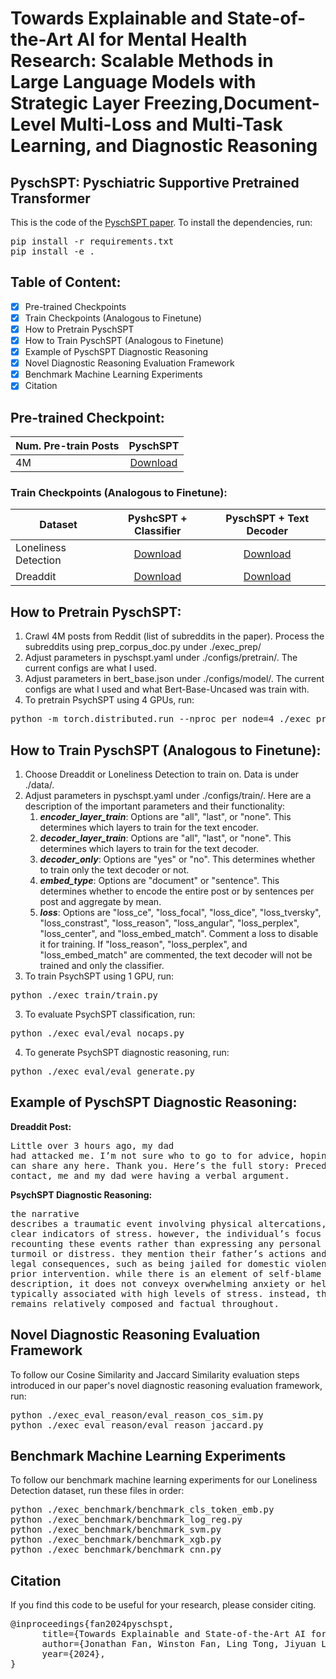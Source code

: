 # Towards Explainable and State-of-the-Art AI for Mental Health Research: Scalable Methods in Large Language Models with Strategic Layer Freezing,Document-Level Multi-Loss and Multi-Task Learning, and Diagnostic Reasoning

## PyschSPT: Pyschiatric Supportive Pretrained Transformer

[//]: # (<img src="BLIP.gif" width="700">)

This is the code of the <a href="https://arxiv.org/abs/2201.12086">PyschSPT paper</a>.
To install the dependencies, run:
<pre>pip install -r requirements.txt
pip install -e .</pre> 

## Table of Content:
- [x] Pre-trained Checkpoints
- [x] Train Checkpoints (Analogous to Finetune)
- [x] How to Pretrain PyschSPT
- [x] How to Train PyschSPT (Analogous to Finetune)
- [x] Example of PyschSPT Diagnostic Reasoning
- [x] Novel Diagnostic Reasoning Evaluation Framework
- [x] Benchmark Machine Learning Experiments
- [x] Citation

## Pre-trained Checkpoint:
Num. Pre-train Posts | PyschSPT |
--- |:---:|
4M | <a href="https://drive.google.com/file/d/1WqB8Yo5VikIpEgV1h9FDugd64Tfo2oPb/view?usp=sharing">Download</a> | - | -

### Train Checkpoints (Analogous to Finetune):
Dataset |                                                     PyshcSPT + Classifier                                                      |                                                       PyschSPT + Text Decoder                                                       |
--- |:------------------------------------------------------------------------------------------------------------------------------:|:-----------------------------------------------------------------------------------------------------------------------------------:|
Loneliness Detection | <a href="https://drive.google.com/file/d/1kEdIfNCmFzkL-Hu7CcsI6pZ7i1eTxStY/view?usp=sharing">Download</a>   | <a href="https://drive.google.com/file/d/1BW-8OlXjpwPkkljfBlW_KpGWdGOgJoBL/view?usp=sharing">Download</a>
Dreaddit | <a href="https://drive.google.com/file/d/1i7UtIbovIZYAZ-xeGy9jBXyVca7-qtJ7/view?usp=sharing">Download</a> | <a href="https://drive.google.com/file/d/1wXRh2_p6YVEqfUIlhkjK2T42s7XPKCoc/view?usp=sharing">Download</a>

## How to Pretrain PyschSPT:
1. Crawl 4M posts from Reddit (list of subreddits in the paper). Process the subreddits using prep_corpus_doc.py under ./exec_prep/
2. Adjust parameters in pyschspt.yaml under ./configs/pretrain/. The current configs are what I used.
3. Adjust parameters in bert_base.json under ./configs/model/. The current configs are what I used and what Bert-Base-Uncased was train with.
4. To pretrain PsychSPT using 4 GPUs, run:
<pre>python -m torch.distributed.run --nproc_per_node=4 ./exec_pretrain/pretrain.py</pre>

## How to Train PyschSPT (Analogous to Finetune):
1. Choose Dreaddit or Loneliness Detection to train on. Data is under ./data/.
2. Adjust parameters in pyschspt.yaml under ./configs/train/. Here are a description of the important parameters and their functionality:
   1. **_encoder_layer_train_**: Options are "all", "last", or "none". This determines which layers to train for the text encoder.
   2. **_decoder_layer_train_**: Options are "all", "last", or "none". This determines which layers to train for the text decoder.
   3. **_decoder_only_**: Options are "yes" or "no". This determines whether to train only the text decoder or not.
   4. **_embed_type_**: Options are "document" or "sentence". This determines whether to encode the entire post or by sentences per post and aggregate by mean.
   4. **_loss_**: Options are "loss_ce", "loss_focal", "loss_dice", "loss_tversky", "loss_constrast", "loss_reason", "loss_angular", "loss_perplex", "loss_center", and "loss_embed_match". Comment a loss to disable it for training. If "loss_reason", "loss_perplex", and "loss_embed_match" are commented, the text decoder will not be trained and only the classifier.
2. To train PsychSPT using 1 GPU, run:
<pre>python ./exec_train/train.py</pre> 
3. To evaluate PsychSPT classification, run:
<pre>python ./exec_eval/eval_nocaps.py </pre> 
4. To generate PsychSPT diagnostic reasoning, run:
<pre>python ./exec_eval/eval_generate.py </pre> 

## Example of PyschSPT Diagnostic Reasoning:
**Dreaddit Post:** <pre>Little over 3 hours ago, my dad had attacked me. I’m not sure who to go to 
for advice, hoping someone can share any here. Thank you. Here’s the full story: 
Preceding physical contact, me and my dad were having a verbal argument. </pre> 
**PsychSPT Diagnostic Reasoning:**<pre>the narrative describes a traumatic event involving physical altercations,
which are clear indicators of stress. however, the individual’s focus is on 
recounting these events rather than expressing any personal emotional turmoil or distress. 
they mention their father’s actions and subsequent legal consequences, such as 
being jailed for domestic violence without prior intervention. while there is an 
element of self-blame in the description, it does not conveyx overwhelming 
anxiety or helplessness typically associated with high levels of stress. instead, 
the tone remains relatively composed and factual throughout. </pre> 

## Novel Diagnostic Reasoning Evaluation Framework
To follow our Cosine Similarity and Jaccard Similarity evaluation steps introduced in our paper's 
novel diagnostic reasoning evaluation framework, run:
<pre>python ./exec_eval_reason/eval_reason_cos_sim.py
python ./exec_eval_reason/eval_reason_jaccard.py</pre> 

## Benchmark Machine Learning Experiments
To follow our benchmark machine learning experiments for our Loneliness Detection dataset, run these files in order:
<pre>
python ./exec_benchmark/benchmark_cls_token_emb.py
python ./exec_benchmark/benchmark_log_reg.py
python ./exec_benchmark/benchmark_svm.py
python ./exec_benchmark/benchmark_xgb.py
python ./exec_benchmark/benchmark_cnn.py
</pre> 

## Citation
If you find this code to be useful for your research, please consider citing.
<pre>
@inproceedings{fan2024pyschspt,
      title={Towards Explainable and State-of-the-Art AI for Mental Health Research: Scalable Methods in Large Language Models with Strategic Layer Freezing,Document-Level Multi-Loss and Multi-Task Learning, and Diagnostic Reasoning},
      author={Jonathan Fan, Winston Fan, Ling Tong, Jiyuan Li, and Weiguo Fan},
      year={2024},
}</pre>